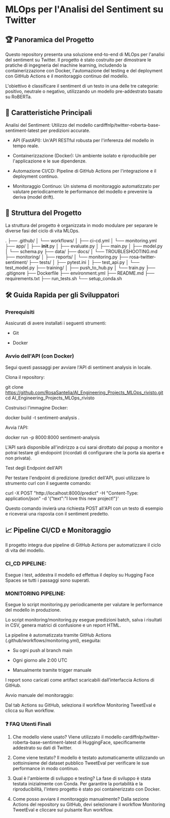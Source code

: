 # MLOps per l'Analisi del Sentiment su Twitter

## 🏆 Panoramica del Progetto

Questo repository presenta una soluzione end-to-end di MLOps per l'analisi del sentiment su Twitter. Il progetto è stato costruito per dimostrare le pratiche di ingegneria del machine learning, includendo la containerizzazione con Docker, l'automazione del testing e del deployment con GitHub Actions e il monitoraggio continuo del modello.

L'obiettivo è classificare il sentiment di un testo in una delle tre categorie: positivo, neutrale o negativo, utilizzando un modello pre-addestrato basato su RoBERTa.

## 🚀 Caratteristiche Principali

Analisi del Sentiment: Utilizzo del modello cardiffnlp/twitter-roberta-base-sentiment-latest per predizioni accurate.

- API (FastAPI): Un'API RESTful robusta per l'inferenza del modello in tempo reale.

- Containerizzazione (Docker): Un ambiente isolato e riproducibile per l'applicazione e le sue dipendenze.

- Automazione CI/CD: Pipeline di GitHub Actions per l'integrazione e il deployment continuo.

- Monitoraggio Continuo: Un sistema di monitoraggio automatizzato per valutare periodicamente le performance del modello e prevenire la deriva (model drift).

## 📂 Struttura del Progetto

La struttura del progetto è organizzata in modo modulare per separare le diverse fasi del ciclo di vita MLOps.

.
├── .github/
│   └── workflows/
│       ├── ci-cd.yml
│       └── monitoring.yml
├── app/
│   ├── __init__.py
│   ├── evaluate.py
│   ├── main.py
│   ├── model.py
│   └── schema.py
├── data/
├── docs/
│   └── TROUBLESHOOTING.md
├── monitoring/
│   ├── reports/
│   └── monitoring.py
├── rosa-twitter-sentiment/
├── tests/
│   ├── pytest.ini
│   ├── test_api.py
│   └── test_model.py
├── training/
│   ├── push_to_hub.py
│   └── train.py
├── .gitignore
├── Dockerfile
├── environment.yml
├── README.md
├── requirements.txt
├── run_tests.sh
└── setup_conda.sh

## 🛠 Guida Rapida per gli Sviluppatori

### Prerequisiti

Assicurati di avere installati i seguenti strumenti:

- Git

- Docker

### Avvio dell'API (con Docker)

Segui questi passaggi per avviare l'API di sentiment analysis in locale.

Clona il repository:

git clone https://github.com/RosaSantelia/AI_Engineering_Projects_MLOps_rivisto.git
cd AI_Engineering_Projects_MLOps_rivisto

Costruisci l'immagine Docker:

docker build -t sentiment-analysis .

Avvia l'API:

docker run -p 8000:8000 sentiment-analysis

L'API sarà disponibile all'indirizzo a cui sarai dirottato dal popup a monitor e potrai testare gli endopoint (ricordati di configurare che la porta sia aperta e non privata).

Test degli Endpoint dell'API

Per testare l'endpoint di predizione /predict dell'API, puoi utilizzare lo strumento curl con il seguente comando:

curl -X POST "http://localhost:8000/predict" -H "Content-Type: application/json" -d '{"text":"I love this new project!"}'

Questo comando invierà una richiesta POST all'API con un testo di esempio e riceverai una risposta con il sentiment predetto.

## 📈 Pipeline CI/CD e Monitoraggio

Il progetto integra due pipeline di GitHub Actions per automatizzare il ciclo di vita del modello.

### CI_CD PIPELINE:

Esegue i test, addestra il modello ed effettua il deploy su Hugging Face Spaces se tutti i passaggi sono superati.

### MONITORING PIPELINE:

Esegue lo script monitoring.py periodicamente per valutare le performance del modello in produzione.

Lo script monitoring/monitoring.py esegue predizioni batch, salva i risultati in CSV, genera matrici di confusione e un report HTML.

La pipeline è automatizzata tramite GitHub Actions (.github/workflows/monitoring.yml), eseguita:

- Su ogni push al branch main

- Ogni giorno alle 2:00 UTC

- Manualmente tramite trigger manuale

I report sono caricati come artifact scaricabili dall’interfaccia Actions di GitHub.

Avvio manuale del monitoraggio:

Dal tab Actions su GitHub, seleziona il workflow Monitoring TweetEval e clicca su Run workflow.

### ❓ FAQ Utenti Finali

1. Che modello viene usato?
Viene utilizzato il modello cardiffnlp/twitter-roberta-base-sentiment-latest di HuggingFace, specificamente addestrato su dati di Twitter.

2. Come viene testato?
Il modello è testato automaticamente utilizzando un sottoinsieme del dataset pubblico TweetEval per verificare le sue performance in modo continuo.

3. Qual è l'ambiente di sviluppo e testing?
La fase di sviluppo è stata testata inizialmente con Conda. Per garantire la portabilità e la riproducibilità, l'intero progetto è stato poi containerizzato con Docker.

4. Come posso avviare il monitoraggio manualmente?
Dalla sezione Actions del repository su GitHub, devi selezionare il workflow Monitoring TweetEval e cliccare sul pulsante Run workflow.
